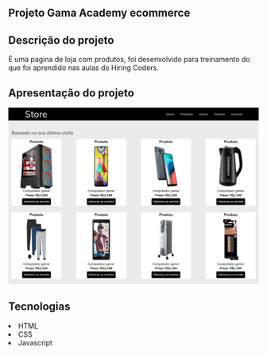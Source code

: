 <h2>Projeto Gama Academy ecommerce</h2>

<h2>Descrição do projeto</h2>
<p>É uma pagina de loja com produtos, foi desenvolvido para treinamento do que foi aprendido nas aulas do Hiring Coders.</p>

<h2>Apresentação do projeto</h2>
<img src="/assets/store.png" alt="imagem do projeto" />

<h2>Tecnologias</h2>

<li>HTML</li>
<li>CSS</li>
<li>Javascript</li>
